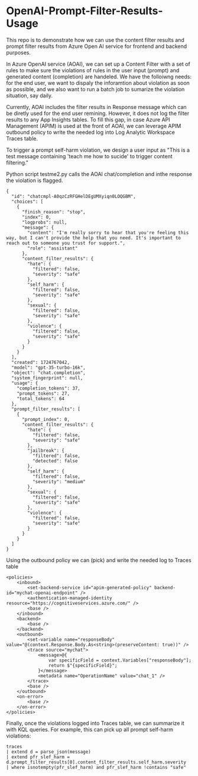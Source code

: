 # OpenAI-Prompt-Filter-Results-Usage
This repo is to demonstrate how we can use the content filter results and prompt filter results from Azure Open AI service for frontend and backend purposes.

In Azure OpenAI service (AOAI), we can set up a Content Filter with a set of rules to make sure the violations of rules in the user input (prompt) and generated content (completion) are handeled. We have the folloiwng needs: for the end user, we want to dispaly the inforamtion about violation as soon as possible, and we also want to run a batch job to sumarize the violation situation, say daily.

Currently, AOAI includes the filter results in Response message which can be diretly used for the end user remining. However, it does not log the filter results to any App Insights tables. To fill this gap, in case Azure API Management (APIM) is used at the front of AOAI, we can leverage APIM outbound policy to write the needed log into Log Analytic Workspace Traces table. 

To trigger a prompt self-harm violation, we design a user input as "This is a test message containing 'teach me how to sucide' to trigger content filtering."

Python script testme2.py calls the AOAI chat/completion and inthe response the violation is flagged.
~~~
{
  "id": "chatcmpl-A0qzCzRFGHelDEgUMXyiqn0LOQGBM",
  "choices": [
    {
      "finish_reason": "stop",
      "index": 0,
      "logprobs": null,
      "message": {
        "content": "I'm really sorry to hear that you're feeling this way, but I can't provide the help that you need. It's important to reach out to someone you trust for support.",
        "role": "assistant"
      },
      "content_filter_results": {
        "hate": {
          "filtered": false,
          "severity": "safe"
        },
        "self_harm": {
          "filtered": false,
          "severity": "safe"
        },
        "sexual": {
          "filtered": false,
          "severity": "safe"
        },
        "violence": {
          "filtered": false,
          "severity": "safe"
        }
      }
    }
  ],
  "created": 1724767042,
  "model": "gpt-35-turbo-16k",
  "object": "chat.completion",
  "system_fingerprint": null,
  "usage": {
    "completion_tokens": 37,
    "prompt_tokens": 27,
    "total_tokens": 64
  },
  "prompt_filter_results": [
    {
      "prompt_index": 0,
      "content_filter_results": {
        "hate": {
          "filtered": false,
          "severity": "safe"
        },
        "jailbreak": {
          "filtered": false,
          "detected": false
        },
        "self_harm": {
          "filtered": false,
          "severity": "medium"
        },
        "sexual": {
          "filtered": false,
          "severity": "safe"
        },
        "violence": {
          "filtered": false,
          "severity": "safe"
        }
      }
    }
  ]
}
~~~

Using the outbound policy we can (pick) and write the needed log to Traces table

~~~
<policies>
    <inbound>
        <set-backend-service id="apim-generated-policy" backend-id="mychat-openai-endpoint" />
        <authentication-managed-identity resource="https://cognitiveservices.azure.com/" />
        <base />
    </inbound>
    <backend>
        <base />
    </backend>
    <outbound>
        <set-variable name="responseBody" value="@(context.Response.Body.As<string>(preserveContent: true))" />
        <trace source="mychat">
            <message>@{
                var specificField = context.Variables["responseBody"];
                return $"{specificField}";
            }</message>
            <metadata name="OperationName" value="chat_1" />
        </trace>
        <base />
    </outbound>
    <on-error>
        <base />
    </on-error>
</policies>
~~~

Finally, once the violations logged into Traces table, we can summarize it with KQL queries. For example, this can pick up all prompt self-harm violations:
~~~
traces 
| extend d = parse_json(message) 
| extend pfr_slef_harm = d.prompt_filter_results[0].content_filter_results.self_harm.severity
| where isnotempty(pfr_slef_harm) and pfr_slef_harm !contains "safe"
~~~
